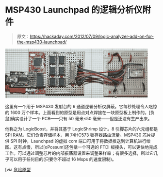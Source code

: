 # MSP430 Launchpad 的逻辑分析仪附件

> 原文：<https://hackaday.com/2012/07/09/logic-analyzer-add-on-for-the-msp430-launchpad/>

![](img/76bf81b0da5080b042bf161e5359e466.png "msp430-launchpad-logic-analyzer-add-on")

这里有一个用于 MSP430 发射台的 6 通道逻辑分析仪屏蔽。它每秒处理令人吃惊的 1600 万个样本。上面看到的原型是用点对点焊接在一块原型板上制作的。[负鼠]确实设计了一个 PCB——只有 50 毫米×50 毫米——但是还没有生产出来。

他称之为 LogicBoost，并将其基于 LogicShrimp 设计。8 引脚芯片的六元组都是 SPI RAM。它们负责存储样本，用 74HC573 锁存器路由流量。MSP430 芯片提供 SPI 时钟，Launchpad 的虚拟 com 端口可用于将数据推送到计算机进行绘图。这有点慢，所以[oPossum]还包括一个可选的 FTDI 板接头，可以更快地完成工作。可以通过调整芯片的内部振荡器设置来调整采样率；有很多选择，所以它几乎可以用于任何目的(只要你不超过 16 Msps 的速度限制)。

[via [危险原型](http://dangerousprototypes.com/2012/07/05/msp430-launchpad-logic-analyzer-based-on-the-logic-shrimp/)